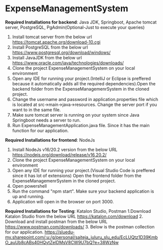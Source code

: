 # ExpenseManagementSystem

**Required Installations for backend**: Java JDK, Springboot, Apache tomcat server, PostgreSQL, PgAdmin(Optional-Just to execute your queries)
1. Install tomcat server from the below url
    https://tomcat.apache.org/download-10.cgi
2. Install PostgreSQL from the below url
    https://www.postgresql.org/download/windows/
3. Install JavaJDK from the below url
   https://www.oracle.com/java/technologies/downloads/
4. Clone the project ExpenseManagementSystem on your local environment
5. Open any IDE for running your project.(IntelliJ or Eclipse is preffered because it automatically adds all the required       dependencies).Open the backend folder from the ExpenseManagemenrSystem in the cloned project.
6. Change the username and password in application.properties file which is located at src->main->java->resources. Change       the server port if you want to in the same file.
7. Make sure tomcat server is running on your system since Java Springboot needs a server to run.
8. Run ExpenseManagementApplication.java file. Since it has the main function for our application. 

**Required Installations for frontend**: NodeJs
1. Install NodeJs v16/20.2 version from the below URL
   https://nodejs.org/download/release/v16.20.2/
2. Clone the project ExpenseManagementSystem on your local environment
3. Open any IDE for running your project.(Visual Studio Code is preffered since it has lot of extensions) Open the frontend       folder from the ExpenseManagemenrSystem in the cloned project.
4. Open powershell
5. Run the command "npm start". Make sure your backend application is up and running.
6. Application will open in the browser on port 3000.

**Required Installations for Testing**: Katalon Studio, Postman
1.Download Katalon Studio from the below URL
  https://katalon.com/download
2. Download and install postman from the below URL
  https://www.postman.com/downloads/
3. Below is the postman collection for our application. 
  https://sluedu-my.sharepoint.com/:u:/g/personal/saiteja_juluru_slu_edu/EcLUQtz1D39KmbO_auUb8cABs40HQytZelDMsV8CW9U7bQ?e=38WzNw




